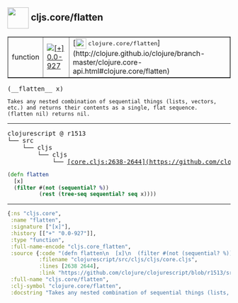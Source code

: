 ## <img width="48px" valign="middle" src="http://i.imgur.com/Hi20huC.png"> cljs.core/flatten

 <table border="1">
<tr>
<td>function</td>
<td><a href="https://github.com/cljsinfo/api-refs/tree/0.0-927"><img valign="middle" alt="[+] 0.0-927" src="https://img.shields.io/badge/+-0.0--927-lightgrey.svg"></a> </td>
<td>
[<img height="24px" valign="middle" src="http://i.imgur.com/1GjPKvB.png"> <samp>clojure.core/flatten</samp>](http://clojure.github.io/clojure/branch-master/clojure.core-api.html#clojure.core/flatten)
</td>
</tr>
</table>

 <samp>
(__flatten__ x)<br>
</samp>

```
Takes any nested combination of sequential things (lists, vectors,
etc.) and returns their contents as a single, flat sequence.
(flatten nil) returns nil.
```

---

 <pre>
clojurescript @ r1513
└── src
    └── cljs
        └── cljs
            └── <ins>[core.cljs:2638-2644](https://github.com/clojure/clojurescript/blob/r1513/src/cljs/cljs/core.cljs#L2638-L2644)</ins>
</pre>

```clj
(defn flatten
  [x]
  (filter #(not (sequential? %))
          (rest (tree-seq sequential? seq x))))
```


---

```clj
{:ns "cljs.core",
 :name "flatten",
 :signature ["[x]"],
 :history [["+" "0.0-927"]],
 :type "function",
 :full-name-encode "cljs.core_flatten",
 :source {:code "(defn flatten\n  [x]\n  (filter #(not (sequential? %))\n          (rest (tree-seq sequential? seq x))))",
          :filename "clojurescript/src/cljs/cljs/core.cljs",
          :lines [2638 2644],
          :link "https://github.com/clojure/clojurescript/blob/r1513/src/cljs/cljs/core.cljs#L2638-L2644"},
 :full-name "cljs.core/flatten",
 :clj-symbol "clojure.core/flatten",
 :docstring "Takes any nested combination of sequential things (lists, vectors,\netc.) and returns their contents as a single, flat sequence.\n(flatten nil) returns nil."}

```
